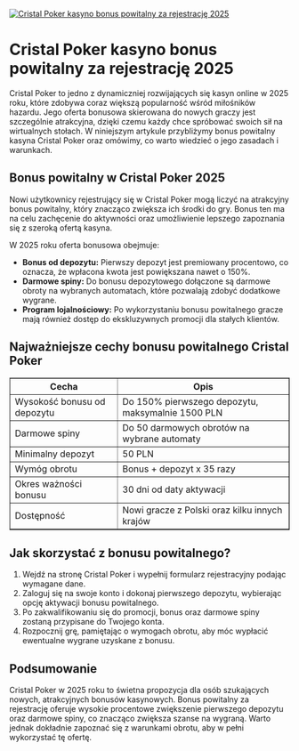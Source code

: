 [![Cristal Poker kasyno bonus powitalny za rejestrację 2025](https://123-caf.pages.dev/gitsignup.png)](https://vrmoo.ru/Bt82HjjY)

<h1>Cristal Poker kasyno bonus powitalny za rejestrację 2025</h1> <p>Cristal Poker to jedno z dynamiczniej rozwijających się kasyn online w 2025 roku, które zdobywa coraz większą popularność wśród miłośników hazardu. Jego oferta bonusowa skierowana do nowych graczy jest szczególnie atrakcyjna, dzięki czemu każdy chce spróbować swoich sił na wirtualnych stołach. W niniejszym artykule przybliżymy bonus powitalny kasyna Cristal Poker oraz omówimy, co warto wiedzieć o jego zasadach i warunkach.</p>  <h2>Bonus powitalny w Cristal Poker 2025</h2> <p>Nowi użytkownicy rejestrujący się w Cristal Poker mogą liczyć na atrakcyjny bonus powitalny, który znacząco zwiększa ich środki do gry. Bonus ten ma na celu zachęcenie do aktywności oraz umożliwienie lepszego zapoznania się z szeroką ofertą kasyna.</p> <p>W 2025 roku oferta bonusowa obejmuje:</p> <ul>   <li><strong>Bonus od depozytu:</strong> Pierwszy depozyt jest premiowany procentowo, co oznacza, że wpłacona kwota jest powiększana nawet o 150%.</li>   <li><strong>Darmowe spiny:</strong> Do bonusu depozytowego dołączone są darmowe obroty na wybranych automatach, które pozwalają zdobyć dodatkowe wygrane.</li>   <li><strong>Program lojalnościowy:</strong> Po wykorzystaniu bonusu powitalnego gracze mają również dostęp do ekskluzywnych promocji dla stałych klientów.</li> </ul>  <h2>Najważniejsze cechy bonusu powitalnego Cristal Poker</h2> <table border="1" cellpadding="8" cellspacing="0">   <thead>     <tr>       <th>Cecha</th>       <th>Opis</th>     </tr>   </thead>   <tbody>     <tr>       <td>Wysokość bonusu od depozytu</td>       <td>Do 150% pierwszego depozytu, maksymalnie 1500 PLN</td>     </tr>     <tr>       <td>Darmowe spiny</td>       <td>Do 50 darmowych obrotów na wybrane automaty</td>     </tr>     <tr>       <td>Minimalny depozyt</td>       <td>50 PLN</td>     </tr>     <tr>       <td>Wymóg obrotu</td>       <td>Bonus + depozyt x 35 razy</td>     </tr>     <tr>       <td>Okres ważności bonusu</td>       <td>30 dni od daty aktywacji</td>     </tr>     <tr>       <td>Dostępność</td>       <td>Nowi gracze z Polski oraz kilku innych krajów</td>     </tr>   </tbody> </table>  <h2>Jak skorzystać z bonusu powitalnego?</h2> <ol>   <li>Wejdź na stronę Cristal Poker i wypełnij formularz rejestracyjny podając wymagane dane.</li>   <li>Zaloguj się na swoje konto i dokonaj pierwszego depozytu, wybierając opcję aktywacji bonusu powitalnego.</li>   <li>Po zakwalifikowaniu się do promocji, bonus oraz darmowe spiny zostaną przypisane do Twojego konta.</li>   <li>Rozpocznij grę, pamiętając o wymogach obrotu, aby móc wypłacić ewentualne wygrane uzyskane z bonusu.</li> </ol>  <h2>Podsumowanie</h2> <p>Cristal Poker w 2025 roku to świetna propozycja dla osób szukających nowych, atrakcyjnych bonusów kasynowych. Bonus powitalny za rejestrację oferuje wysokie procentowe zwiększenie pierwszego depozytu oraz darmowe spiny, co znacząco zwiększa szanse na wygraną. Warto jednak dokładnie zapoznać się z warunkami obrotu, aby w pełni wykorzystać tę ofertę.</p>